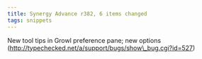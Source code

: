 ```yaml
---
title: Synergy Advance r382, 6 items changed
tags: snippets
---
```


New tool tips in Growl preference pane; new options (http://typechecked.net/a/support/bugs/show\_bug.cgi?id=527)
